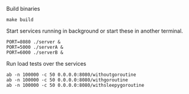 
Build binaries

    make build

Start services running in background or start these in another terminal.

    PORT=8080 ./server &
    PORT=5000 ./serverA &
    PORT=6000 ./serverB &

Run load tests over the services

    ab -n 100000 -c 50 0.0.0.0:8080/withoutgoroutine
    ab -n 100000 -c 50 0.0.0.0:8080/withgoroutine
    ab -n 100000 -c 50 0.0.0.0:8080/withsleepygoroutine
